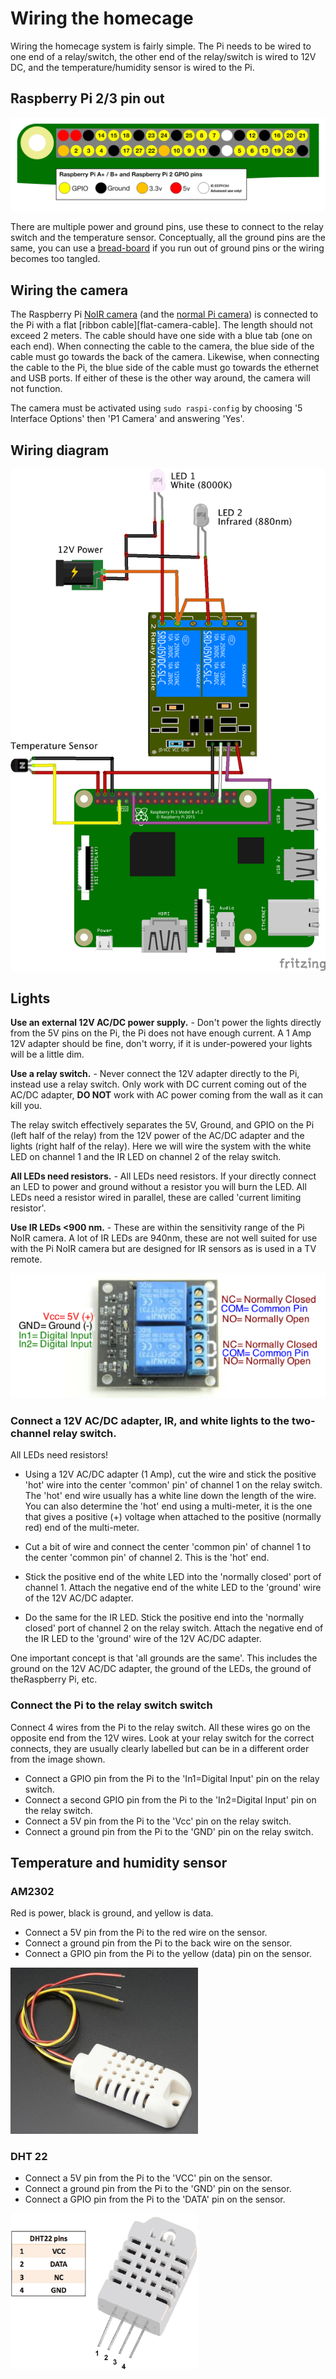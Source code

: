 # Wiring the homecage

Wiring the homecage system is fairly simple. The Pi needs to be wired to one end of a relay/switch, the other end of the relay/switch is wired to 12V DC, and the temperature/humidity sensor is wired to the Pi.

## Raspberry Pi 2/3 pin out

<IMG SRC="docs/img/raspberry_pins.png">

There are multiple power and ground pins, use these to connect to the relay switch and the temperature sensor. Conceptually, all the ground pins are the same, you can use a [bread-board][bread-board] if you run out of ground pins or the wiring becomes too tangled.

## Wiring the camera

The Raspberry Pi [NoIR camera][noir-pi-camera] (and the [normal Pi camera][normal-pi-camera]) is connected to the Pi with a flat [ribbon cable][flat-camera-cable]. The length should not exceed 2 meters. The cable should have one side with a blue tab (one on each end). When connecting the cable to the camera, the blue side of the cable must go towards the back of the camera. Likewise, when connecting the cable to the Pi, the blue side of the cable must go towards the ethernet and USB ports. If either of these is the other way around, the camera will not function.

The camera must be activated using `sudo raspi-config` by choosing '5 Interface Options' then 'P1 Camera' and answering 'Yes'.

## Wiring diagram

<IMG SRC="docs/img/pie-homecage.png">

## Lights

**Use an external 12V AC/DC power supply.** - Don't power the lights directly from the 5V pins on the Pi, the Pi does not have enough current. A 1 Amp 12V adapter should be fine, don't worry, if it is under-powered your lights will be a little dim.

**Use a relay switch.** - Never connect the 12V adapter directly to the Pi, instead use a relay switch. Only work with DC current coming out of the AC/DC adapter, **DO NOT** work with AC power coming from the wall as it can kill you.

The relay switch effectively separates the 5V, Ground, and GPIO on the Pi (left half of the relay) from the 12V power of the AC/DC adapter and the lights (right half of the relay). Here we will wire the system with the white LED on channel 1 and the IR LED on channel 2 of the relay switch. 

**All LEDs need resistors.** - All LEDs need resistors. If your directly connect an LED to power and ground without a resistor you will burn the LED. All LEDs need a resistor wired in parallel, these are called 'current limiting resistor'.

**Use IR LEDs <900 nm.** - These are within the sensitivity range of the Pi NoIR camera. A lot of IR LEDs are 940nm, these are not well suited for use with the Pi NoIR camera but are designed for IR sensors as is used in a TV remote.

<IMG SRC="docs/img/two-channel-relay.png" width=600>

### Connect a 12V AC/DC adapter, IR, and white lights to the two-channel relay switch.

All LEDs need resistors!

 - Using a 12V AC/DC adapter (1 Amp), cut the wire and stick the positive 'hot' wire into the center 'common' pin' of channel 1 on the relay switch. The 'hot' end wire usually has a white line down the length of the wire. You can also determine the 'hot' end using a multi-meter, it is the one that gives a positive (+) voltage when attached to the positive (normally red) end of the multi-meter.
 
 - Cut a bit of wire and connect the center 'common pin' of channel 1 to the center 'common pin' of channel 2. This is the 'hot' end.
 
 - Stick the positive end of the white LED into the 'normally closed' port of channel 1. Attach the negative end of the white LED to the 'ground' wire of the 12V AC/DC adapter.
 
 - Do the same for the IR LED. Stick the positive end into the 'normally closed' port of channel 2 on the relay switch. Attach the negative end of the IR LED to the 'ground' wire of the 12V AC/DC adapter.

One important concept is that 'all grounds are the same'. This includes the ground on the 12V AC/DC adapter, the ground of the LEDs, the ground of theRaspberry Pi, etc.

### Connect the Pi to the relay switch switch

Connect 4 wires from the Pi to the relay switch. All these wires go on the opposite end from the 12V wires. Look at your relay switch for the correct connects, they are usually clearly labelled but can be in a different order from the image shown.

 - Connect a GPIO pin from the Pi to the 'In1=Digital Input' pin on the relay switch.
 - Connect a second GPIO pin from the Pi to the 'In2=Digital Input' pin on the relay switch.
 - Connect a 5V pin from the Pi to the 'Vcc' pin on the relay switch.
 - Connect a ground pin from the Pi to the 'GND' pin on the relay switch.
  
## Temperature and humidity sensor

### AM2302

Red is power, black is ground, and yellow is data.

 - Connect a 5V pin from the Pi to the red wire on the sensor.
 - Connect a ground pin from the Pi to the back wire on the sensor.
 - Connect a GPIO pin from the Pi to the yellow (data) pin on the sensor.

<IMG SRC="docs/img/am2302.png" width=300>

### DHT 22

 - Connect a 5V pin from the Pi to the 'VCC' pin on the sensor.
 - Connect a ground pin from the Pi to the 'GND' pin on the sensor.
 - Connect a GPIO pin from the Pi to the 'DATA' pin on the sensor.

<IMG SRC="docs/img/dht22-pin-out.png" width=300>


[bread-board]: https://www.adafruit.com/product/64
[am2302]: https://www.adafruit.com/product/393
[camera-cable]: https://www.adafruit.com/product/2144
[normal-pi-camera]: https://www.adafruit.com/product/3099
[noir-pi-camera]: https://www.adafruit.com/product/3100